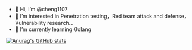 - 👋 Hi, I’m @cheng1107
- 👀 I’m interested in Penetration testing，Red team attack and defense，Vulnerability research...
- 🌱 I’m currently learning Golang

[![Anurag's GitHub stats](https://github-readme-stats.vercel.app/api?username=cheng1107&count_private=true&show_icons=true&theme=radical&show_icons=true)](https://github.com/anuraghazra/github-readme-stats)
